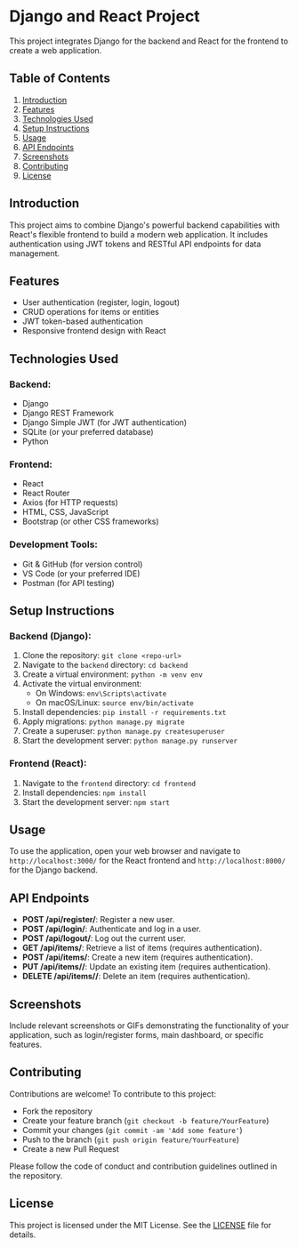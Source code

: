 # Django and React Project

This project integrates Django for the backend and React for the frontend to create a web application.

## Table of Contents

1. [Introduction](#introduction)
2. [Features](#features)
3. [Technologies Used](#technologies-used)
4. [Setup Instructions](#setup-instructions)
5. [Usage](#usage)
6. [API Endpoints](#api-endpoints)
7. [Screenshots](#screenshots)
8. [Contributing](#contributing)
9. [License](#license)

## Introduction

This project aims to combine Django's powerful backend capabilities with React's flexible frontend to build a modern web application. It includes authentication using JWT tokens and RESTful API endpoints for data management.

## Features

- User authentication (register, login, logout)
- CRUD operations for items or entities
- JWT token-based authentication
- Responsive frontend design with React

## Technologies Used

### Backend:

- Django
- Django REST Framework
- Django Simple JWT (for JWT authentication)
- SQLite (or your preferred database)
- Python

### Frontend:

- React
- React Router
- Axios (for HTTP requests)
- HTML, CSS, JavaScript
- Bootstrap (or other CSS frameworks)

### Development Tools:

- Git & GitHub (for version control)
- VS Code (or your preferred IDE)
- Postman (for API testing)

## Setup Instructions

### Backend (Django):

1. Clone the repository: `git clone <repo-url>`
2. Navigate to the `backend` directory: `cd backend`
3. Create a virtual environment: `python -m venv env`
4. Activate the virtual environment:
   - On Windows: `env\Scripts\activate`
   - On macOS/Linux: `source env/bin/activate`
5. Install dependencies: `pip install -r requirements.txt`
6. Apply migrations: `python manage.py migrate`
7. Create a superuser: `python manage.py createsuperuser`
8. Start the development server: `python manage.py runserver`

### Frontend (React):

1. Navigate to the `frontend` directory: `cd frontend`
2. Install dependencies: `npm install`
3. Start the development server: `npm start`

## Usage

To use the application, open your web browser and navigate to `http://localhost:3000/` for the React frontend and `http://localhost:8000/` for the Django backend.

## API Endpoints

- **POST /api/register/**: Register a new user.
- **POST /api/login/**: Authenticate and log in a user.
- **POST /api/logout/**: Log out the current user.
- **GET /api/items/**: Retrieve a list of items (requires authentication).
- **POST /api/items/**: Create a new item (requires authentication).
- **PUT /api/items/<id>/**: Update an existing item (requires authentication).
- **DELETE /api/items/<id>/**: Delete an item (requires authentication).

## Screenshots

Include relevant screenshots or GIFs demonstrating the functionality of your application, such as login/register forms, main dashboard, or specific features.

## Contributing

Contributions are welcome! To contribute to this project:
- Fork the repository
- Create your feature branch (`git checkout -b feature/YourFeature`)
- Commit your changes (`git commit -am 'Add some feature'`)
- Push to the branch (`git push origin feature/YourFeature`)
- Create a new Pull Request

Please follow the code of conduct and contribution guidelines outlined in the repository.

## License

This project is licensed under the MIT License. See the [LICENSE](./LICENSE) file for details.
